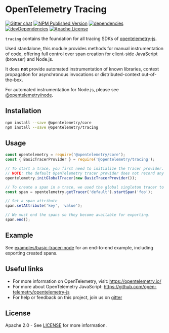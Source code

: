 # OpenTelemetry Tracing
[![Gitter chat][gitter-image]][gitter-url]
[![NPM Published Version][npm-img]][npm-url]
[![dependencies][dependencies-image]][dependencies-url]
[![devDependencies][devDependencies-image]][devDependencies-url]
[![Apache License][license-image]][license-image]

`tracing` contains the foundation for all tracing SDKs of [opentelemetry-js](https://github.com/open-telemetry/opentelemetry-js).

Used standalone, this module provides methods for manual instrumentation of code, offering full control over span creation for client-side JavaScript (browser) and Node.js.

It does **not** provide automated instrumentation of known libraries, context propagation for asynchronous invocations or distributed-context out-of-the-box.

For automated instrumentation for Node.js, please see
[@opentelemetry/node](https://github.com/open-telemetry/opentelemetry-js/tree/master/packages/opentelemetry-node).

## Installation

```bash
npm install --save @opentelemetry/core
npm install --save @opentelemetry/tracing
```

## Usage

```js
const opentelemetry = require('@opentelemetry/core');
const { BasicTracerProvider } = require('@opentelemetry/tracing');

// To start a trace, you first need to initialize the Tracer provider.
// NOTE: the default OpenTelemetry tracer provider does not record any tracing information.
opentelemetry.initGlobalTracer(new BasicTracerProvider());

// To create a span in a trace, we used the global singleton tracer to start a new span.
const span = opentelemetry.getTracer('default').startSpan('foo');

// Set a span attribute
span.setAttribute('key', 'value');

// We must end the spans so they become available for exporting.
span.end();
```

## Example
See [examples/basic-tracer-node](https://github.com/open-telemetry/opentelemetry-js/tree/master/examples/basic-tracer-node) for an end-to-end example, including exporting created spans.

## Useful links
- For more information on OpenTelemetry, visit: <https://opentelemetry.io/>
- For more about OpenTelemetry JavaScript: <https://github.com/open-telemetry/opentelemetry-js>
- For help or feedback on this project, join us on [gitter][gitter-url]

## License

Apache 2.0 - See [LICENSE][license-url] for more information.

[gitter-image]: https://badges.gitter.im/open-telemetry/opentelemetry-js.svg
[gitter-url]: https://gitter.im/open-telemetry/opentelemetry-node?utm_source=badge&utm_medium=badge&utm_campaign=pr-badge&utm_content=badge
[license-url]: https://github.com/open-telemetry/opentelemetry-js/blob/master/LICENSE
[license-image]: https://img.shields.io/badge/license-Apache_2.0-green.svg?style=flat
[dependencies-image]: https://david-dm.org/open-telemetry/opentelemetry-js/status.svg?path=packages/opentelemetry-tracing
[dependencies-url]: https://david-dm.org/open-telemetry/opentelemetry-js?path=packages%2Fopentelemetry-tracing
[devDependencies-image]: https://david-dm.org/open-telemetry/opentelemetry-js/dev-status.svg?path=packages/opentelemetry-tracing
[devDependencies-url]: https://david-dm.org/open-telemetry/opentelemetry-js?path=packages%2Fopentelemetry-tracing&type=dev
[npm-url]: https://www.npmjs.com/package/@opentelemetry/tracing
[npm-img]: https://badge.fury.io/js/%40opentelemetry%2Ftracing.svg
